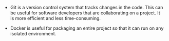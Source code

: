 * Git is a version control system that tracks changes in the code. This can be useful for software developers that are collaborating on a project. It is more efficient and less time-consuming.

* Docker is useful for packaging an entire project so that it can run on any isolated environment. 

